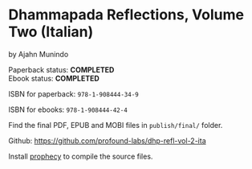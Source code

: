 # Dhammapada Reflections, Volume Two (Italian)

by Ajahn Munindo

Paperback status: **COMPLETED**  
Ebook status: **COMPLETED**

ISBN for paperback: `978-1-908444-34-9`

ISBN for ebooks: `978-1-908444-42-4`

Find the final PDF, EPUB and MOBI files in `publish/final/` folder.

Github: <https://github.com/profound-labs/dhp-refl-vol-2-ita>

Install [prophecy](https://github.com/profound-labs/prophecy) to compile
the source files.

